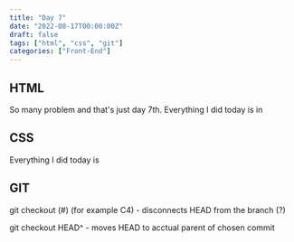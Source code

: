 ```yaml
---
title: "Day 7"
date: "2022-08-17T00:00:00Z"
draft: false
tags: ["html", "css", "git"]
categories: ["Front-End"]
---
```


## HTML

So many problem and that's just day 7th. Everything I did today is in 

## CSS

Everything I did today is 

## GIT

git checkout (#) (for example C4) - disconnects HEAD from the branch (?)

git checkout HEAD^ - moves HEAD to acctual parent of chosen commit